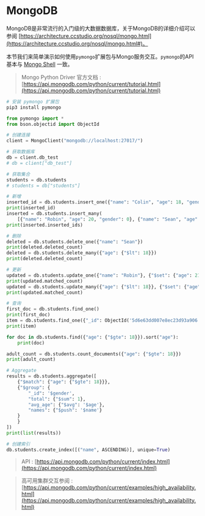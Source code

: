 # MongoDB

MongoDB是非常流行的入门级的大数据数据库，关于MongoDB的详细介绍可以参阅 [https://architecture.ccstudio.org/nosql/mongo.html](https://architecture.ccstudio.org/nosql/mongo.html#)。

本节我们来简单演示如何使用`pymongo`扩展包与Mongo服务交互。`pymongo`的API基本与 [Mongo Shell](https://architecture.ccstudio.org/nosql/mongo.html#_4-mongo-shell) 一致。

> Mongo Python Driver 官方文档 : [https://api.mongodb.com/python/current/tutorial.html](https://api.mongodb.com/python/current/tutorial.html)


```sh
# 安装 pymongo 扩展包
pip3 install pymongo
```

```py
from pymongo import *
from bson.objectid import ObjectId

# 创建连接
client = MongoClient("mongodb://localhost:27017/")

# 获取数据库
db = client.db_test
# db = client["db_test"]

# 获取集合
students = db.students
# students = db["students"]

# 新增
inserted_id = db.students.insert_one({"name": "Colin", "age": 18, "gender": 1})
print(inserted_id)
inserted = db.students.insert_many(
    [{"name": "Robin", "age": 20, "gender": 0}, {"name": "Sean", "age": 21, "gender": 1}])
print(inserted.inserted_ids)

# 删除
deleted = db.students.delete_one({"name": "Sean"})
print(deleted.deleted_count)
deleted = db.students.delete_many({"age": {"$lt": 18}})
print(deleted.deleted_count)

# 更新
updated = db.students.update_one({"name": "Robin"}, {"$set": {"age": 21}})
print(updated.matched_count)
updated = db.students.update_many({"age": {"$lt": 18}}, {"$set": {"age": 18}})
print(updated.matched_count)

# 查询
first_doc = db.students.find_one()
print(first_doc)
item = db.students.find_one({"_id": ObjectId('5d6e63dd007e8ec23d93a906')})
print(item)

for doc in db.students.find({"age": {"$gte": 18}}).sort("age"):
    print(doc)

adult_count = db.students.count_documents({"age": {"$gte": 18}})
print(adult_count)

# Aggregate
results = db.students.aggregate([
    {"$match": {"age": {"$gte": 18}}},
    {"$group": {
        "_id": '$gender',
        "total": {"$sum": 1},
        "avg_age": {"$avg": '$age'},
        "names": {"$push": '$name'}
    }
    }
])
print(list(results))

# 创建索引
db.students.create_index([("name", ASCENDING)], unique=True)
```

> API : [https://api.mongodb.com/python/current/index.html](https://api.mongodb.com/python/current/index.html)

> 高可用集群交互参阅 : [https://api.mongodb.com/python/current/examples/high_availability.html](https://api.mongodb.com/python/current/examples/high_availability.html)